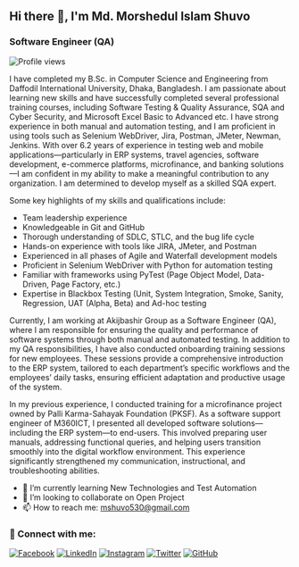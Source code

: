## Hi there 👋, I'm Md. Morshedul Islam Shuvo
### Software Engineer (QA)

![Profile views](https://gpvc.arturio.dev/Morshedul530)
 

I have completed my B.Sc. in Computer Science and Engineering from Daffodil International University, Dhaka, Bangladesh. I am passionate about learning new skills and have successfully completed several professional training courses, including Software Testing & Quality Assurance, SQA and Cyber Security, and Microsoft Excel Basic to Advanced etc. I have strong experience in both manual and automation testing, and I am proficient in using tools such as Selenium WebDriver, Jira, Postman, JMeter, Newman, Jenkins. With over 6.2 years of experience in testing web and mobile applications—particularly in ERP systems, travel agencies, software development, e-commerce platforms, microfinance, and banking solutions—I am confident in my ability to make a meaningful contribution to any organization. I am determined to develop myself as a skilled SQA expert.


Some key highlights of my skills and qualifications include:

- Team leadership experience
- Knowledgeable in Git and GitHub
- Thorough understanding of SDLC, STLC, and the bug life cycle
- Hands-on experience with tools like JIRA, JMeter, and Postman
- Experienced in all phases of Agile and Waterfall development models
- Proficient in Selenium WebDriver with Python for automation testing
- Familiar with frameworks using PyTest (Page Object Model, Data-Driven, Page Factory, etc.)
- Expertise in Blackbox Testing (Unit, System Integration, Smoke, Sanity, Regression, UAT (Alpha, Beta) and Ad-hoc testing


Currently, I am working at Akijbashir Group as a Software Engineer (QA), where I am responsible for ensuring the quality and performance of software systems through both manual and automated testing. In addition to my QA responsibilities, I have also conducted onboarding training sessions for new employees. These sessions provide a comprehensive introduction to the ERP system, tailored to each department’s specific workflows and the employees’ daily tasks, ensuring efficient adaptation and productive usage of the system.

In my previous experience, I conducted training for a microfinance project owned by Palli Karma-Sahayak Foundation (PKSF). As a software support engineer of M360ICT, I presented all developed software solutions—including the ERP system—to end-users. This involved preparing user manuals, addressing functional queries, and helping users transition smoothly into the digital workflow environment. This experience significantly strengthened my communication, instructional, and troubleshooting abilities.


- 🌱 I’m currently learning New Technologies and Test Automation 
- 👯 I’m looking to collaborate on Open Project 
- 📫 How to reach me: mshuvo530@gmail.com 


### 🤝 Connect with me:
  
[![Facebook](icons/facebook.png)](https://www.facebook.com/morsheduli/)
[![LinkedIn](icons/linkedin.png)](https://www.linkedin.com/in/morshedulshuvo/)
[![Instagram](icons/instagram.png)](https://www.instagram.com/morshedulshuvo/)
[![Twitter](icons/twitter.png)](https://twitter.com/MorshedulShuvo)
[![GitHub](icons/github.png)]([[https://github.com/Morshedul530])
